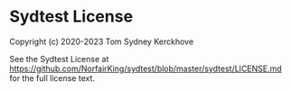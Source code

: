 # Sydtest License

Copyright (c) 2020-2023 Tom Sydney Kerckhove

See the Sydtest License at https://github.com/NorfairKing/sydtest/blob/master/sydtest/LICENSE.md for the full license text.
